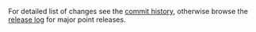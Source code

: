 For detailed list of changes see the [commit history](https://github.com/sdinteractive/SomethingDigital-Magento2-Package-Accelerator/commits/develop), otherwise browse the [release log](https://github.com/sdinteractive/SomethingDigital-Magento2-Package-Accelerator/releases) for major point releases.
